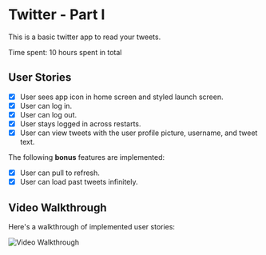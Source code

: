 # Twitter - Part I

This is a basic twitter app to read your tweets.

Time spent: 10 hours spent in total

## User Stories

- [X] User sees app icon in home screen and styled launch screen. 
- [X] User can log in. 
- [X] User can log out. 
- [X] User stays logged in across restarts. 
- [X] User can view tweets with the user profile picture, username, and tweet text. 

The following **bonus** features are implemented:

- [X] User can pull to refresh. 
- [X] User can load past tweets infinitely. 

## Video Walkthrough

Here's a walkthrough of implemented user stories:

<img src='http://g.recordit.co/JAD91BSWn5.gif' title='Video Walkthrough' width='' alt='Video Walkthrough' />
